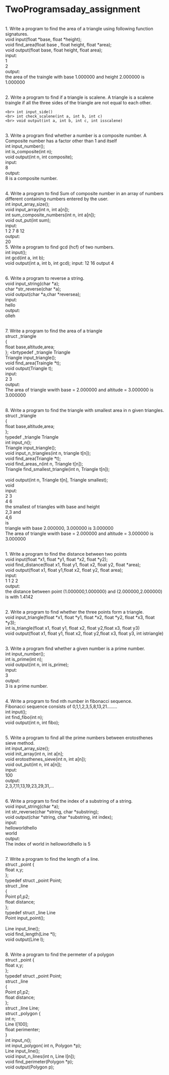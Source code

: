 # TwoProgramsaday_assignment
<br> 1.	Write a program to find the area of a triangle using following function signatures.
		<br> void input(float *base, float *height);
		<br> void find_area(float base , float height, float *area);
		<br> void output(float base, float height, float area);
		<br> input:
		<br> 1
		<br> 2
		<br> output:
		<br> the area of the traingle with base 1.000000 and height 2.000000 is 1.000000

<br> 2.	Write a program to find if a triangle is scalene. A triangle is a scalene traingle if all the
three sides of the triangle are not equal to each other.

	<br> int input_side()
	<br> int check_scalene(int a, int b, int c)
	<br> void output(int a, int b, int c, int isscalene)


<br> 3.	Write a program find whether a number is a composite number. A Composite number has a factor other than
1 and itself
	<br> int input_number();
	<br> int is_composite(int n);
	<br> void output(int n, int composite);
	<br> input: 
	<br> 8
	<br> output:
	<br> 8 is a composite number.

<br> 4.	Write a program to find Sum of composite number in an array of numbers different containing numbers entered by the user.
	<br> int input_array_size();
	<br> void input_array(int n, int a[n]);
	<br> int sum_composite_numbers(int n, int a[n]);
	<br> void out_put(int sum);
	<br> input:
	<br> 1 2 7 8 12
	<br> output:
	<br> 20
<br> 5. Write a program to find gcd (hcf) of two numbers.
	<br> int input();
	<br> int gcd(int a, int b);
	<br> void output(int a, int b, int gcd);
input:
12 16
output
4
	
<br> 6.	Write a program to reverse a string.
	<br> void input_string(char *a);
	<br> char *str_reverse(char *a);
	<br> void output(char *a,char *reversea);
	<br> input:
	<br> hello 
	<br> output:
	<br> olleh
	
<br> 7. Write a program to find the area of a triangle
	<br> struct _triangle
	<br> {
	<br> 	float base,altitude,area;
	<br> };
	<brtypedef _triangle Triangle
	<br> Triangle input_triangle(); 
	<br> void find_area(Traingle *t);
	<br> void output(Triangle t);
	<br> input:
	<br> 2 3
	<br> output:
	<br> The area of triangle wwith base = 2.000000 and altitude = 3.000000 is 3.000000

<br> 8. Write a program to find the triangle with smallest area in n given triangles.
	<br> struct _triangle
	<br> {
	<br> 	float base,altitude,area;
	<br> };
	<br> typedef _triangle Triangle
	<br> int input_n();
	<br> Triangle input_triangle(); 
	<br> void input_n_triangles(int n, triangle t[n]);
	<br> void find_area(Triangle *t);
	<br> void find_areas_n(int n, Triangle t[n]);
	<br> Triangle find_smallest_triangle(int n, Triangle t[n]);  
	<br> void output(int n, Triangle t[n], Triangle smallest);
	<br> void 
	<br> input:
	<br> 2 3
	<br> 4 6
	<br> the smallest of triangles with base and height
	<br> 2,3 and
        <br> 4,6
	<br> is
        <br> triangle with base 2.000000, 3.000000 is 3.000000
	<br> The area of triangle wwith base = 2.000000 and altitude = 3.000000 is 3.000000
	
<br> 1.	Write a program to find the distance between two points
		<br> void input(float \*x1, float \*y1, float \*x2, float \*y2);
		<br> void find_distance(float x1, float y1, float x2, float y2, float *area);
		<br> void output(float x1, float y1,float x2, float y2, float area);
		<br> input:
		<br> 1 1 2 2
		<br> output:
		<br> the distance between point (1.000000,1.000000) and (2.000000,2.000000) is  with 1.4142

<br> 2.	Write a program to find whether the three points form a triangle.
	<br> void input_triangle(float \*x1, float \*y1, float \*x2, float \*y2, float \*x3, float \*y3);
	<br> int is_triangle(float x1, float y1, float x2, float y2,float x3, float y3)
	<br> void output(float x1, float y1, float x2, float y2,float x3, float y3, int istriangle)


<br> 3.	Write a program find whether a given number is a prime number. 
	<br> int input_number();
	<br> int is_prime(int n);
	<br> void output(int n, int is_prime);
	<br> input: 
	<br> 3
	<br> output:
	<br> 3 is a prime number.

<br> 4.	Write a program to find nth number in fibonacci sequence.
        <br> Fibonacci sequence consists of 0,1,1,2,3,5,8,13,21........
	<br> int input();
	<br> int find_fibo(int n);
	<br> void output(int n, int fibo);

<br> 5. Write a program to find all the prime numbers between erotosthenes sieve method.
	<br> int input_array_size();
	<br> void init_array(int n, int a[n];
	<br> void erotosthenes_sieve(int n, int a[n]);
	<br> void out_put(int n, int a[n]);
	<br> input:
	<br> 100
	<br> output:
	<br> 2,3,7,11,13,19,23,29,31,...

	
<br> 6.	Write a program to find the index of a substring of a string.
	<br> void input_string(char *a);
	<br> int str_reverse(char \*string, char \*substring);
	<br> void output(char \*string, char \*substring, int index);
	<br> input:
	<br> helloworldhello
	<br> world
	<br> output:
	<br> The index of world in helloworldhello is 5
	
<br> 7. Write a program to find the length of a line.
        <br> struct _point {
	<br>	float x,y;
	<br> };
        <br> typedef struct _point Point;
	<br> struct _line
	<br> {
	<br>	Point p1,p2;
	<br>	float distance;
	<br> };
	<br> typedef struct _line Line
	<br> Point input_point();	
	<br> Line input_line(); 
	<br> void find_length(Line \*l);
	<br> void output(Line l);
	
<br> 8. Write a program to find the permeter of a polygon
	<br> struct _point {
	<br>	float x,y;
	<br> };
        <br> typedef struct _point Point;
	<br> struct _line
	<br> {
	<br>	Point p1,p2;
	<br>	float distance;
	<br> };
	<br> struct _line Line;
	<br> struct _polygon {
        <br>   int n;
	<br>   Line l[100];
	<br>   float perimenter;
	<br> }
	<br> int input_n();
	<br> int input_polygon( int n, Polygon \*p);
	<br> Line input_line();
	<br> void input_n_lines(int n, Line l[n]);
	<br> void find_perimeter(Polygon \*p);
	<br> void output(Polygon p);
